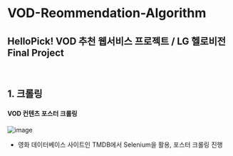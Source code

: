 # VOD-Reommendation-Algorithm
## HelloPick! VOD 추천 웹서비스 프로젝트 / LG 헬로비전 Final Project


<br/>

## 1. 크롤링
#### VOD 컨텐츠 포스터 크롤링

![image](https://github.com/jiseong99/VOD-Reommendation-Algorithm/assets/137580822/37a989bf-2b7e-4789-a50c-9125a7986dc1)


+ 영화 데이터베이스 사이트인 TMDB에서 Selenium을 활용, 포스터 크롤링 진행
